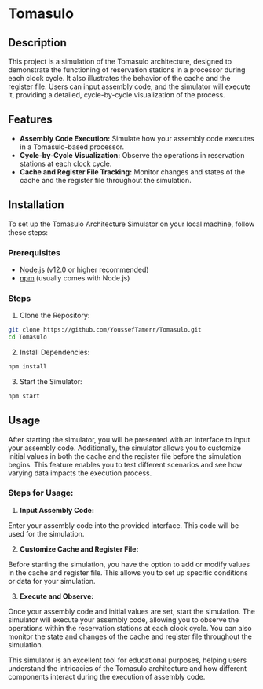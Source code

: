 # Tomasulo

## Description

This project is a simulation of the Tomasulo architecture, designed to demonstrate the functioning of reservation stations in a processor during each clock cycle. It also illustrates the behavior of the cache and the register file. Users can input assembly code, and the simulator will execute it, providing a detailed, cycle-by-cycle visualization of the process.

## Features

- **Assembly Code Execution:** Simulate how your assembly code executes in a Tomasulo-based processor.
- **Cycle-by-Cycle Visualization:** Observe the operations in reservation stations at each clock cycle.
- **Cache and Register File Tracking:** Monitor changes and states of the cache and the register file throughout the simulation.

## Installation

To set up the Tomasulo Architecture Simulator on your local machine, follow these steps:

### Prerequisites

- [Node.js](https://nodejs.org/en/download/) (v12.0 or higher recommended)
- [npm](https://www.npmjs.com/) (usually comes with Node.js)

### Steps

1. Clone the Repository:

```bash
git clone https://github.com/YoussefTamerr/Tomasulo.git
cd Tomasulo
```

2. Install Dependencies:

```bash
npm install
```

3. Start the Simulator:

```bash
npm start
```

## Usage

After starting the simulator, you will be presented with an interface to input your assembly code. Additionally, the simulator allows you to customize initial values in both the cache and the register file before the simulation begins. This feature enables you to test different scenarios and see how varying data impacts the execution process.

### Steps for Usage:

1. **Input Assembly Code:**

Enter your assembly code into the provided interface. This code will be used for the simulation.

2. **Customize Cache and Register File:**

Before starting the simulation, you have the option to add or modify values in the cache and register file. This allows you to set up specific conditions or data for your simulation.

3. **Execute and Observe:**

Once your assembly code and initial values are set, start the simulation. The simulator will execute your assembly code, allowing you to observe the operations within the reservation stations at each clock cycle. You can also monitor the state and changes of the cache and register file throughout the simulation.

This simulator is an excellent tool for educational purposes, helping users understand the intricacies of the Tomasulo architecture and how different components interact during the execution of assembly code.

